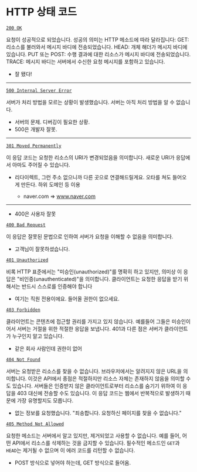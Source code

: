 # HTTP 상태 코드

[`200 OK`](https://developer.mozilla.org/ko/docs/Web/HTTP/Status/200)

요청이 성공적으로 되었습니다. 성공의 의미는 HTTP 메소드에 따라 달라집니다:
GET: 리소스를 불러와서 메시지 바디에 전송되었습니다.
HEAD: 개체 해더가 메시지 바디에 있습니다.
PUT 또는 POST: 수행 결과에 대한 리소스가 메시지 바디에 전송되었습니다.
TRACE: 메시지 바디는 서버에서 수신한 요청 메시지를 포함하고 있습니다.

- 잘 됐다!

---



[`500 Internal Server Error`](https://developer.mozilla.org/ko/docs/Web/HTTP/Status/500)

서버가 처리 방법을 모르는 상황이 발생했습니다. 서버는 아직 처리 방법을 알 수 없습니다.

- 서버의 문제. 디버깅이 필요한 상황. 
- 500은 개발자 잘못.



---



[`301 Moved Permanently`](https://developer.mozilla.org/ko/docs/Web/HTTP/Status/301)

이 응답 코드는 요청한 리소스의 URI가 변경되었음을 의미합니다. 새로운 URI가 응답에서 아마도 주어질 수 있습니다.

- 리다이렉트, 그런 주소 없으니까 다른 곳으로 연결해드릴게요. 오타를 쳐도 들어오게 만든다. 하위 도메인 등 이용

  - naver.com => www.naver.com 

  

---

- 400은 사용자 잘못

[`400 Bad Request`](https://developer.mozilla.org/ko/docs/Web/HTTP/Status/400)

이 응답은 잘못된 문법으로 인하여 서버가 요청을 이해할 수 없음을 의미합니다.

- 고객님이 잘못하셨습니다.



[`401 Unauthorized`](https://developer.mozilla.org/ko/docs/Web/HTTP/Status/401)

비록 HTTP 표준에서는 "미승인(unauthorized)"를 명확히 하고 있지만, 의미상 이 응답은 "비인증(unauthenticated)"을 의미합니다. 클라이언트는 요청한 응답을 받기 위해서는 반드시 스스로를 인증해야 합니다

- 여기는 직원 전용이에요. 들어올 권한이 없으세요.



[`403 Forbidden`](https://developer.mozilla.org/ko/docs/Web/HTTP/Status/403)

클라이언트는 콘텐츠에 접근할 권리를 가지고 있지 않습니다. 예를들어 그들은 미승인이어서 서버는 거절을 위한 적절한 응답을 보냅니다. 401과 다른 점은 서버가 클라이언트가 누구인지 알고 있습니다.

- 같은 회사 사람인데 권한이 없어



[`404 Not Found`](https://developer.mozilla.org/ko/docs/Web/HTTP/Status/404)

서버는 요청받은 리소스를 찾을 수 없습니다. 브라우저에서는 알려지지 않은 URL을 의미합니다. 이것은 API에서 종점은 적절하지만 리소스 자체는 존재하지 않음을 의미할 수도 있습니다. 서버들은 인증받지 않은 클라이언트로부터 리소스를 숨기기 위하여 이 응답을 403 대신에 전송할 수도 있습니다. 이 응답 코드는 웹에서 반복적으로 발생하기 때문에 가장 유명할지도 모릅니다.

- 없는 정보를 요청했습니다. "죄송합니다. 요청하신 페이지를 찾을 수 없습니다."



[`405 Method Not Allowed`](https://developer.mozilla.org/ko/docs/Web/HTTP/Status/405)

요청한 메소드는 서버에서 알고 있지만, 제거되었고 사용할 수 없습니다. 예를 들어, 어떤 API에서 리소스를 삭제하는 것을 금지할 수 있습니다. 필수적인 메소드인 `GET`과 `HEAD`는 제거될 수 없으며 이 에러 코드를 리턴할 수 없습니다.

- POST 방식으로 넣어야 하는데, GET 방식으로 들어옴. 